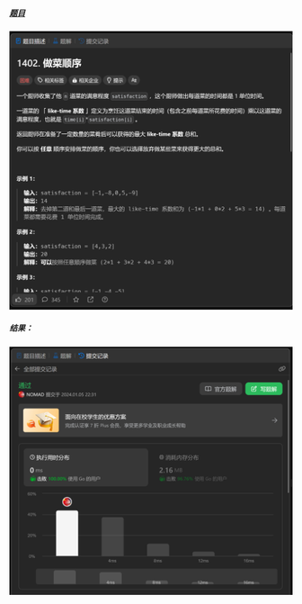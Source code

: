 ##### [题目](https://leetcode.cn/problems/reducing-dishes/description/)
![pic](img.png)
##### 结果：
![pic](result.png)